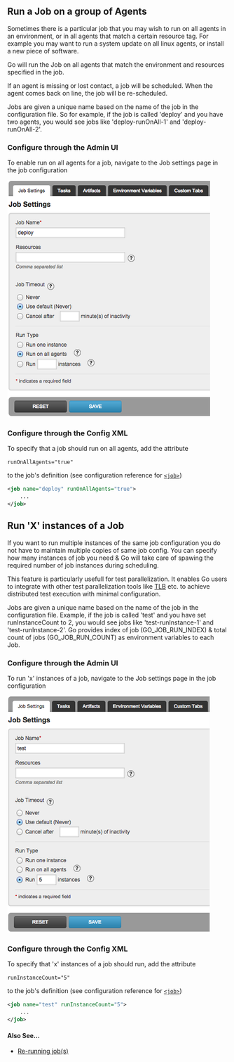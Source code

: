 ## Run a Job on a group of Agents

Sometimes there is a particular job that you may wish to run on all agents in an environment, or in all agents that match a certain resource tag. For example you may want to run a system update on all linux agents, or install a new piece of software.

Go will run the Job on all agents that match the environment and resources specified in the job.

If an agent is missing or lost contact, a job will be scheduled. When the agent comes back on line, the job will be re-scheduled.

Jobs are given a unique name based on the name of the job in the configuration file. So for example, if the job is called 'deploy' and you have two agents, you would see jobs like 'deploy-runOnAll-1' and 'deploy-runOnAll-2'.

### Configure through the Admin UI

To enable run on all agents for a job, navigate to the Job settings page in the job configuration

![](../resources/images/runonall_job.png)

### Configure through the Config XML

To specify that a job should run on all agents, add the attribute

```
runOnAllAgents="true"
```

to the job's definition (see configuration reference for [`<job>`](../configuration/configuration_reference.md#job))

```xml
<job name="deploy" runOnAllAgents="true">
    ...
</job>
```

## Run 'X' instances of a Job

If you want to run multiple instances of the same job configuration you do not have to maintain multiple copies of same job config. You can specify how many instances of job you need & Go will take care of spawing the required number of job instances during scheduling.

This feature is particularly usefull for test parallelization. It enables Go users to integrate with other test parallelization tools like [TLB](http://test-load-balancer.github.io) etc. to achieve distributed test execution with minimal configuration.

Jobs are given a unique name based on the name of the job in the configuration file. Example, if the job is called 'test' and you have set runInstanceCount to 2, you would see jobs like 'test-runInstance-1' and 'test-runInstance-2'. Go provides index of job (GO_JOB_RUN_INDEX) & total count of jobs (GO_JOB_RUN_COUNT) as environment variables to each Job.

### Configure through the Admin UI

To run 'x' instances of a job, navigate to the Job settings page in the job configuration

![](../resources/images/runxinstance_job.png)

### Configure through the Config XML

To specify that 'x' instances of a job should run, add the attribute

```
runInstanceCount="5"
```

to the job's definition (see configuration reference for [`<job>`](../configuration/configuration_reference.md#job))

```xml
<job name="test" runInstanceCount="5">
    ...
</job>
```


#### Also See...

-   [Re-running job(s)](../faq/job_rerun.md)
